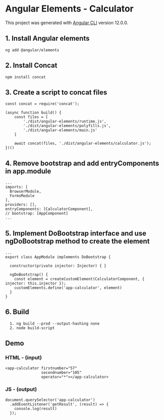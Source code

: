 # Angular Elements - Calculator

This project was generated with [Angular CLI](https://github.com/angular/angular-cli) version 12.0.0.

## 1. Install Angular elements
```
ng add @angular/elements
```

## 2. Install Concat
```
npm install concat
```

## 3. Create a script to concat files
```
const concat = require('concat');

(async function build() {
    const files = [
        './dist/angular-elements/runtime.js',
        './dist/angular-elements/polyfills.js',
        './dist/angular-elements/main.js'
    ]

    await concat(files, './dist/angular-elements/calculator.js');
})()
```

## 4. Remove bootstrap and add entryComponents in app.module
```
...
imports: [
  BrowserModule,
  FormsModule
],
providers: [],
entryComponents: [CalculatorComponent],
// bootstrap: [AppComponent]
...

```

## 5. Implement DoBootstrap interface and use ngDoBootstrap method to create the element
```
...
export class AppModule implements DoBootstrap {

  constructor(private injector: Injector) { }

  ngDoBootstrap() {
    const element = createCustomElement(CalculatorComponent, { injector: this.injector });
    customElements.define('app-calculator', element)
  }
}
```

## 6. Build
```
  1. ng build --prod --output-hashing none
  2. node build-script
```

## Demo

### HTML - (input)
```
<app-calculator firstnumber="57"
                secondnumber="105"
                operator="*"></app-calculator>
```

### JS - (output)
```
document.querySelector('app-calculator')
  .addEventListener('getResult', (result) => {
    console.log(result)
  });
```
